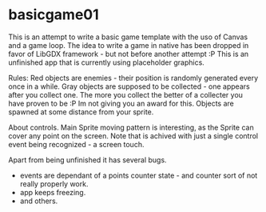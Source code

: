 # basicgame01

This is an attempt to write a basic game template with the uso of Canvas and a game loop.
The idea to write a game in native has been dropped in favor of LibGDX framework - but not before another attempt :P
This is an unfinished app that is currently using placeholder graphics.

Rules:
Red objects are enemies - their position is randomly generated every once in a while.
Gray objects are supposed to be collected - one appears after you collect one.
The more you collect the better of a collecter you have proven to be :P Im not giving you an award for this.
Objects are spawned at some distance from your sprite.

About controls.
Main Sprite moving pattern is interesting, as the Sprite can cover any point on the screen.
Note that is achived with just a single control event being recognized - a screen touch.

Apart from being unfinished it has several bugs.
 - events are dependant of a points counter state - and counter sort of not really properly work.
 - app keeps freezing.
 - and others.

